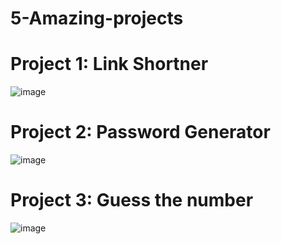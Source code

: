 # 5-Amazing-projects

# Project 1: Link Shortner
![image](https://github.com/user-attachments/assets/2accca56-fb3a-4bc7-8cf2-2928a249cc13)


# Project 2: Password Generator
![image](https://github.com/user-attachments/assets/98d419cd-8dde-4690-b0b3-9a15679e457d)


# Project 3: Guess the number

![image](https://github.com/user-attachments/assets/40d870d0-9124-426d-a6af-9e2a059caae7)

